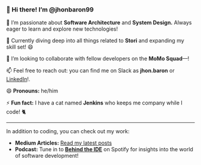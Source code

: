 ### 👋 Hi there! I’m **@jhonbaron99**

🌟 I’m passionate about **Software Architecture** and **System Design.** Always eager to learn and explore new technologies!

🌱 Currently diving deep into all things related to **Stori** and expanding my skill set! 😄

🤝 I’m looking to collaborate with fellow developers on the **MoMo Squad**—!

📫 Feel free to reach out: you can find me on Slack as **jhon.baron** or [LinkedIn](https://www.linkedin.com/in/jhon-baron/)!.

😄 **Pronouns:** he/him

⚡ **Fun fact:** I have a cat named **Jenkins** who keeps me company while I code! 🐈

---

In addition to coding, you can check out my work:

- **Medium Articles:** [Read my latest posts](https://medium.com/@jhooomn)
- **Podcast:** Tune in to **[Behind the IDE](https://open.spotify.com/show/6u1YJC77V0dKsN6Ws7X5kS?si=8a77bb6145944bec)** on Spotify for insights into the world of software development!
